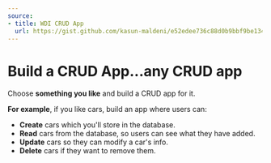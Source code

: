```yaml
---
source:
- title: WDI CRUD App
  url: https://gist.github.com/kasun-maldeni/e52edee736c88d0b9bbf9be13457c963
---
```


# Build a CRUD App...any CRUD app

Choose **something you like** and build a CRUD app for it.

**For example**, if you like cars, build an app where users can:
- **Create** cars which you'll store in the database.
- **Read** cars from the database, so users can see what they have added.
- **Update** cars so they can modify a car's info.
- **Delete** cars if they want to remove them.
